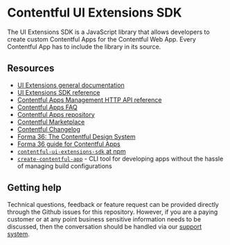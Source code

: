 # Contentful UI Extensions SDK

The UI Extensions SDK is a JavaScript library that allows developers to create custom Contentful Apps
for the Contentful Web App. Every Contentful App has to include the library in its source.

## Resources

- [UI Extensions general documentation](https://www.contentful.com/developers/docs/extensibility/ui-extensions/)
- [UI Extensions SDK reference](https://www.contentful.com/developers/docs/extensibility/ui-extensions/sdk-reference/)
- [Contentful Apps Management HTTP API reference](https://www.contentful.com/developers/docs/references/content-management-api/#/reference/app-definitions)
- [Contentful Apps FAQ](https://www.contentful.com/developers/docs/extensibility/app-framework/faq/)
- [Contentful Apps repository](https://github.com/contentful/apps)
- [Contentful Marketplace](https://www.contentful.com/developers/marketplace/)
- [Contentful Changelog](https://www.contentful.com/developers/changelog/)
- [Forma 36: The Contentful Design System](https://f36.contentful.com/)
- [Forma 36 guide for Contentful Apps](https://www.contentful.com/developers/docs/extensibility/ui-extensions/component-library/)
- [`contentful-ui-extensions-sdk` at npm](https://www.npmjs.com/package/contentful-ui-extensions-sdk)
- [`create-contentful-app`](https://github.com/contentful/create-contentful-app) - CLI tool for developing apps without the hassle of managing build configurations

## Getting help

Technical questions, feedback or feature request can be provided directly through the Github issues
for this repository. However, if you are a paying customer or at any point business sensitive
information needs to be discussed, then the conversation should be handled via our
[support system](https://www.contentful.com/support/).
